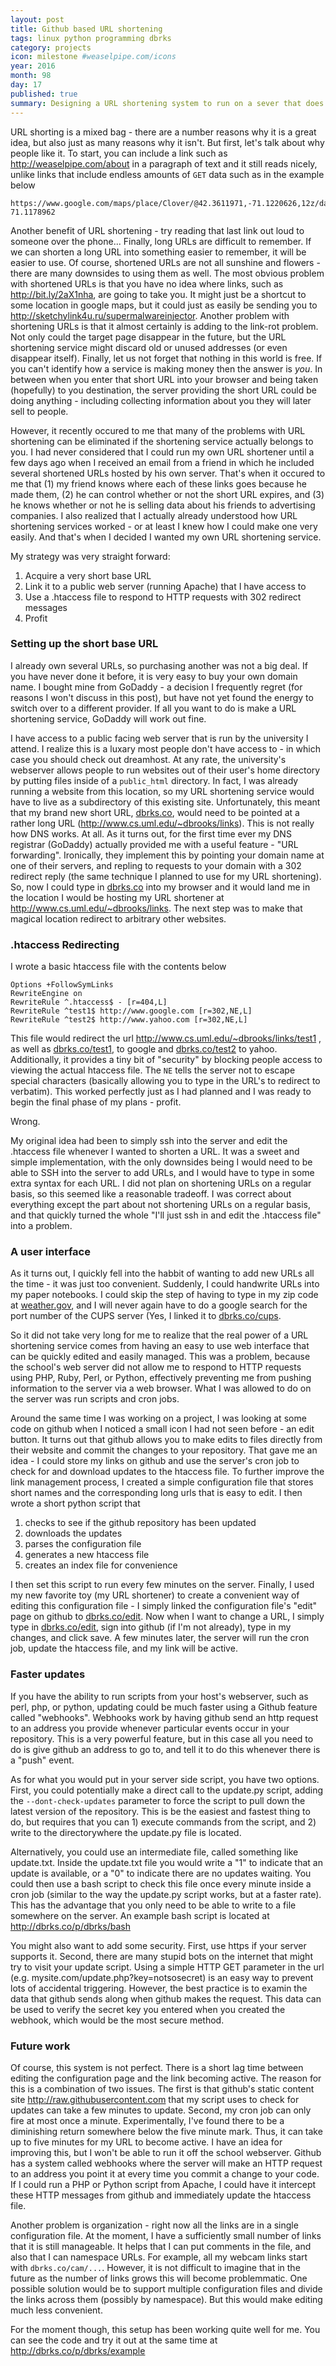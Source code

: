 ```yaml
---
layout: post
title: Github based URL shortening
tags: linux python programming dbrks
category: projects
icon: milestone #weaselpipe.com/icons
year: 2016
month: 98
day: 17
published: true
summary: Designing a URL shortening system to run on a sever that does not support scripts.
---
```


URL shorting is a mixed bag - there are a number reasons why it is a great idea, but also just as many reasons why it isn't.
But first, let's talk about why people like it.
To start, you can include a link such as <http://weaselpipe.com/about> in a paragraph of text and it still reads nicely, unlike links that include endless amounts of ``GET`` data such as in the example below

```
https://www.google.com/maps/place/Clover/@42.3611971,-71.1220626,12z/data=!4m8!1m2!2m1!1sfood!3m4!1s0x89e37a1241557ee1:0xad192345b4105ba0!8m2!3d42.3729277!4d-71.1178962  
```

Another benefit of URL shortening - try reading that last link out loud to someone over the phone... 
Finally, long URLs are difficult to remember. 
If we can shorten a long URL into something easier to remember, it will be easier to use. 
Of course, shortened URLs are not all sunshine and flowers - there are many downsides to using them as well.
The most obvious problem with shortened URLs is that you have no idea where links, such as <http://bit.ly/2aX1nha>, are going to take you.
It might just be a shortcut to some location in google maps, but it could just as easily be sending you to <http://sketchylink4u.ru/supermalwareinjector>.
Another problem with shortening URLs is that it almost certainly is adding to the link-rot problem.
Not only could the target page disappear in the future, but the URL shortening service might discard old or unused addresses (or even disappear itself).
Finally, let us not forget that nothing in this world is free. 
If you can't identify how a service is making money then the answer is _you_.
In between when you enter that short URL into your browser and being taken (hopefully) to you destination, the server providing the short URL could be doing anything - including collecting information about you they will later sell to people. 


However, it recently occured to me that many of the problems with URL shortening can be eliminated if the shortening service actually belongs to you.
I had never considered that I could run my own URL shortener until a few days ago when I received an email from a friend in which he included several shortened URLs hosted by his own server. 
That's when it occured to me that (1) my friend knows where each of these links goes because he made them, (2) he can control whether or not the short URL expires, and (3) he knows whether or not he is selling data about his friends to advertising companies. 
I also realized that I actually already understood how URL shortening services worked - or at least I knew how I could make one very easily. 
And that's when I decided I wanted my own URL shortening service.


My strategy was very straight forward:

 1. Acquire a very short base URL
 2. Link it to a public web server (running Apache) that I have access to
 3. Use a .htaccess file to respond to HTTP requests with 302 redirect messages
 4. Profit

### Setting up the short base URL
I already own several URLs, so purchasing another was not a big deal. 
If you have never done it before, it is very easy to buy your own domain name. 
I bought mine from GoDaddy - a decision I frequently regret (for reasons I won't discuss in this post), but have not yet found the energy to switch over to a different provider.
If all you want to do is make a URL shortening service, GoDaddy will work out fine.

I have access to a public facing web server that is run by the university I attend. 
I realize this is a luxary most people don't have access to - in which case you should check out dreamhost.
At any rate, the university's webserver allows people to run websites out of their user's home directory by putting files inside of a ``public_html`` directory.
In fact, I was already running a website from this location, so my URL shortening service would have to live as a subdirectory of this existing site.
Unfortunately, this meant that my brand new short URL, [dbrks.co](http://dbrks.co), would need to be pointed at a rather long URL (<http://www.cs.uml.edu/~dbrooks/links>).
This is not really how DNS works. At all.
As it turns out, for the first time ever my DNS registrar (GoDaddy) actually provided me with a useful feature - "URL forwarding".
Ironically, they implement this by pointing your domain name at one of their servers, and repling to requests to your domain with a 302 redirect reply (the same technique I planned to use for my URL shortening).
So, now I could type in [dbrks.co](http://dbrks.co) into my browser and it would land me in the location I would be hosting my URL shortener at <http://www.cs.uml.edu/~dbrooks/links>.
The next step was to make that magical location redirect to arbitrary other websites.

### .htaccess Redirecting

I wrote a basic htaccess file with the contents below

```
Options +FollowSymLinks
RewriteEngine on
RewriteRule ^.htaccess$ - [r=404,L]
RewriteRule ^test1$ http://www.google.com [r=302,NE,L]
RewriteRule ^test2$ http://www.yahoo.com [r=302,NE,L]
```

This file would redirect the url <http://www.cs.uml.edu/~dbrooks/links/test1> , as well as [dbrks.co/test1](http://dbrks.co/test1), to google and [dbrks.co/test2](http://dbrks.co/test2) to yahoo.
Additionally, it provides a tiny bit of "security" by blocking people access to viewing the actual htaccess file. The ``NE`` tells the server not to escape special characters (basically allowing you to type in the URL's to redirect to verbatim).
This worked perfectly just as I had planned and I was ready to begin the final phase of my plans - profit.

Wrong.

My original idea had been to simply ssh into the server and edit the .htaccess file whenever I wanted to shorten a URL.
It was a sweet and simple implementation, with the only downsides being I would need to be able to SSH into the server to add URLs, and I would have to type in some extra syntax for each URL.
I did not plan on shortening URLs on a regular basis, so this seemed like a reasonable tradeoff.
I was correct about everything except the part about not shortening URLs on a regular basis, and that quickly turned the whole "I'll just ssh in and edit the .htaccess file" into a problem.

### A user interface
As it turns out, I quickly fell into the habbit of wanting to add new URLs all the time - it was just too convenient.
Suddenly, I could handwrite URLs into my paper notebooks.
I could skip the step of having to type in my zip code at [weather.gov](http://www.weather.gov), and I will never again have to do a google search for the port number of the CUPS server (Yes, I linked it to [dbrks.co/cups](http://localhost:631).

So it did not take very long for me to realize that the real power of a URL shortening service comes from having an easy to use web interface that can be quickly edited and easily managed. 
This was a problem, because the school's web server did not allow me to respond to HTTP requests using PHP, Ruby, Perl, or Python, effectively preventing me from pushing information to the server via a web browser.
What I was allowed to do on the server was run scripts and cron jobs. 

Around the same time I was working on a project, I was looking at some code on github when I noticed a small icon I had not seen before - an edit button.
It turns out that github allows you to make edits to files directly from their website and commit the changes to your repository.
That gave me an idea - I could store my links on github and use the server's cron job to check for and download updates to the htaccess file.
To further improve the link management process, I created a simple configuration file that stores short names and the corresponding long urls that is easy to edit. 
I then wrote a short python script that 

 1. checks to see if the github repository has been updated
 2. downloads the updates
 3. parses the configuration file
 4. generates a new htaccess file
 5. creates an index file for convenience

I then set this script to run every few minutes on the server.
Finally, I used my new favorite toy (my URL shortener) to create a convenient way of editing this configuration file - I simply linked the configuration file's "edit" page on github to [dbrks.co/edit](http://dbrks.co/edit).
Now when I want to change a URL, I simply type in [dbrks.co/edit](http://dbrks.co/edit), sign into github (if I'm not already), type in my changes, and click save.
A few minutes later, the server will run the cron job, update the htaccess file, and my link will be active.

### Faster updates
If you have the ability to run scripts from your host's webserver, such as perl, php, or python, updating could be much faster using a Github feature called "webhooks".
Webhooks work by having github send an http request to an address you provide whenever particular events occur in your repository.
This is a very powerful feature, but in this case all you need to do is give github an address to go to, and tell it to do this whenever there is a "push" event.

As for what you would put in your server side script, you have two options.
First, you could potentially make a direct call to the update.py script, adding the ``--dont-check-updates`` parameter to force the script to pull down the latest version of the repository.
This is be the easiest and fastest thing to do, but requires that you can 1) execute commands from the script, and 2) write to the directorywhere the update.py file is located.

Alternatively, you could use an intermediate file, called something like update.txt.
Inside the update.txt file you would write a "1" to indicate that an update is available, or a "0" to indicate there are no updates waiting.
You could then use a bash script to check this file once every minute inside a cron job (similar to the way the update.py script works, but at a faster rate).
This has the advantage that you only need to be able to write to a file somewhere on the server.
An example bash script is located at <http://dbrks.co/p/dbrks/bash>

You might also want to add some security.
First, use https if your server supports it.
Second, there are many stupid bots on the internet that might try to visit your update script. 
Using a simple HTTP GET parameter in the url (e.g. mysite.com/update.php?key=notsosecret) is an easy way to prevent lots of accidental triggering. 
However, the best practice is to examin the data that github sends along when github makes the request.
This data can be used to verify the secret key you entered when you created the webhook, which would be the most secure method.


### Future work
Of course, this system is not perfect.
There is a short lag time between editing the configuration page and the link becoming active.
The reason for this is a combination of two issues.
The first is that github's static content site <http://raw.githubusercontent.com> that my script uses to check for updates can take a few minutes to update.
Second, my cron job can only fire at most once a minute.
Experimentally, I've found there to be a diminishing return somewhere below the five minute mark.
Thus, it can take up to five minutes for my URL to become active.
I have an idea for improving this, but I won't be able to run it off the school webserver.
Github has a system called webhooks where the server will make an HTTP request to an address you point it at every time you commit a change to your code.
If I could run a PHP or Python script from Apache, I could have it intercept these HTTP messages from github and immediately update the htaccess file.

Another problem is organization - right now all the links are in a single configuration file.
At the moment, I have a sufficiently small number of links that it is still manageable.
It helps that I can put comments in the file, and also that I can namespace URLs.
For example, all my webcam links start with ``dbrks.co/cam/...``.
However, it is not difficult to imagine that in the future as the number of links grows this will become problemmatic. 
One possible solution would be to support multiple configuration files and divide the links across them (possibly by namespace).
But this would make editing much less convenient.

For the moment though, this setup has been working quite well for me. You can see the code and try it out at the same time at <http://dbrks.co/p/dbrks/example>
